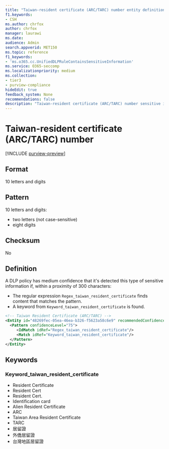 ```yaml
---
title: "Taiwan-resident certificate (ARC/TARC) number entity definition"
f1.keywords:
- CSH
ms.author: chrfox
author: chrfox
manager: laurawi
ms.date:
audience: Admin
search.appverid: MET150
ms.topic: reference
f1_keywords:
- 'ms.o365.cc.UnifiedDLPRuleContainsSensitiveInformation'
ms.service: O365-seccomp
ms.localizationpriority: medium
ms.collection:
- tier3
- purview-compliance
hideEdit: true
feedback_system: None
recommendations: false
description: "Taiwan-resident certificate (ARC/TARC) number sensitive information type entity definition."
---
```


# Taiwan-resident certificate (ARC/TARC) number

[!INCLUDE [purview-preview](../includes/purview-preview.md)]

## Format

10 letters and digits

## Pattern

10 letters and digits:

- two letters (not case-sensitive)
- eight digits

## Checksum

No

## Definition

A DLP policy has medium confidence that it's detected this type of sensitive information if, within a proximity of 300 characters:

- The regular expression `Regex_taiwan_resident_certificate` finds content that matches the pattern.
- A keyword from `Keyword_taiwan_resident_certificate` is found.

```xml
<!-- Taiwan Resident Certificate (ARC/TARC) -->
<Entity id="48269fec-05ea-46ea-b326-f5623a58c6e9" recommendedConfidence="75" patternsProximity="300">
  <Pattern confidenceLevel="75">
     <IdMatch idRef="Regex_taiwan_resident_certificate"/>
     <Match idRef="Keyword_taiwan_resident_certificate"/>
  </Pattern>
</Entity>
```

## Keywords

### Keyword_taiwan_resident_certificate

- Resident Certificate
- Resident Cert
- Resident Cert.
- Identification card
- Alien Resident Certificate
- ARC
- Taiwan Area Resident Certificate
- TARC
- 居留證
- 外僑居留證
- 台灣地區居留證
